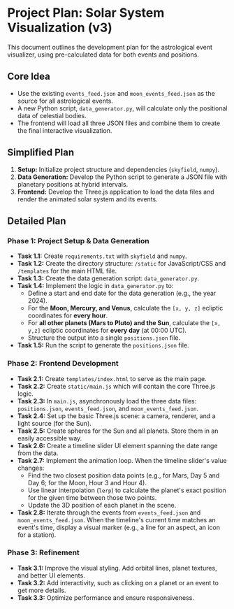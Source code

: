 # Project Plan: Solar System Visualization (v3)

This document outlines the development plan for the astrological event visualizer, using pre-calculated data for both events and positions.

## Core Idea

- Use the existing `events_feed.json` and `moon_events_feed.json` as the source for all astrological events.
- A new Python script, `data_generator.py`, will calculate only the positional data of celestial bodies.
- The frontend will load all three JSON files and combine them to create the final interactive visualization.

## Simplified Plan

1.  **Setup:** Initialize project structure and dependencies (`skyfield`, `numpy`).
2.  **Data Generation:** Develop the Python script to generate a JSON file with planetary positions at hybrid intervals.
3.  **Frontend:** Develop the Three.js application to load the data files and render the animated solar system and its events.

## Detailed Plan

### Phase 1: Project Setup & Data Generation

*   **Task 1.1:** Create `requirements.txt` with `skyfield` and `numpy`.
*   **Task 1.2:** Create the directory structure: `/static` for JavaScript/CSS and `/templates` for the main HTML file.
*   **Task 1.3:** Create the data generation script: `data_generator.py`.
*   **Task 1.4:** Implement the logic in `data_generator.py` to:
    *   Define a start and end date for the data generation (e.g., the year 2024).
    *   For the **Moon, Mercury, and Venus**, calculate the `[x, y, z]` ecliptic coordinates for **every hour**.
    *   For **all other planets (Mars to Pluto) and the Sun**, calculate the `[x, y,z]` ecliptic coordinates for **every day** (at 00:00 UTC).
    *   Structure the output into a single `positions.json` file.
*   **Task 1.5:** Run the script to generate the `positions.json` file.

### Phase 2: Frontend Development

*   **Task 2.1:** Create `templates/index.html` to serve as the main page.
*   **Task 2.2:** Create `static/main.js` which will contain the core Three.js logic.
*   **Task 2.3:** In `main.js`, asynchronously load the three data files: `positions.json`, `events_feed.json`, and `moon_events_feed.json`.
*   **Task 2.4:** Set up the basic Three.js scene: a camera, renderer, and a light source (for the Sun).
*   **Task 2.5:** Create spheres for the Sun and all planets. Store them in an easily accessible way.
*   **Task 2.6:** Create a timeline slider UI element spanning the date range from the data.
*   **Task 2.7:** Implement the animation loop. When the timeline slider's value changes:
    *   Find the two closest position data points (e.g., for Mars, Day 5 and Day 6; for the Moon, Hour 3 and Hour 4).
    *   Use linear interpolation (`lerp`) to calculate the planet's exact position for the given time between those two points.
    *   Update the 3D position of each planet in the scene.
*   **Task 2.8:** Iterate through the events from `events_feed.json` and `moon_events_feed.json`. When the timeline's current time matches an event's time, display a visual marker (e.g., a line for an aspect, an icon for a station).

### Phase 3: Refinement

*   **Task 3.1:** Improve the visual styling. Add orbital lines, planet textures, and better UI elements.
*   **Task 3.2:** Add interactivity, such as clicking on a planet or an event to get more details.
*   **Task 3.3:** Optimize performance and ensure responsiveness.